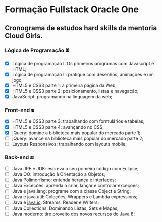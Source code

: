 # Formação Fullstack Oracle One

## Cronograma de estudos hard skills da mentoria Cloud Girls.

### Lógica de Programação ⏳

- [x]  Lógica de programação I: Os primeiros programas com Javascript e HTML;
- [x]  Lógica de programação II: pratique com desenhos, animações e um jogo;
- [x]  HTML5 e CSS3 parte 1: a primeira página da Web;
- [x]  HTML5 e CSS3 parte 2: posicionamento, listas e navegação;
- [x]  JavaScript: programando na linguagem da web;

### Front-end 🔛

- [x]  HTML5 e CSS3 parte 3: trabalhando com formulários e tabelas;
- [x]  HTML5 e CSS3 parte 4: avançando no CSS;
- [x]  jQuery: domine a biblioteca mais popular do mercado parte 1;
- [ ]  jQuery: avance na biblioteca mais popular do mercado parte 2;
- [ ]  Layouts Responsivos: trabalhando com layouts mobile;

### Back-end 🔚

- [ ]  Java JRE e JDK: escreva o seu primeiro código com Eclipse;
- [ ]  Java OO: introdução à Orientação a Objetos;
- [ ]  Java Polimorfismo: entenda herança e interfaces;
- [ ]  Java Exceções: aprenda a criar, lançar e controlar exceções;
- [ ]  Java e java.lang: programe com a classe Object e String;
- [ ]  Java e java.util: Coleções, Wrappers e Lambda expressions;
- [ ]  Java e [java.io](http://java.io/): Streams, Reader e Writers;
- [ ]  Java Collections: Dominando Listas, Sets e Mapas;
- [ ]  Java moderno: tire proveito dos novos recursos do Java 8;